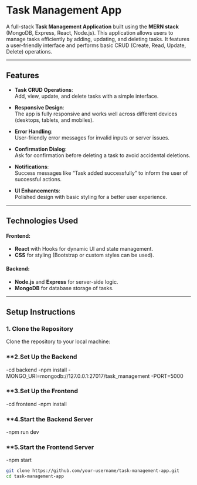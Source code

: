 # Task Management App

A full-stack **Task Management Application** built using the **MERN stack** (MongoDB, Express, React, Node.js). This application allows users to manage tasks efficiently by adding, updating, and deleting tasks. It features a user-friendly interface and performs basic CRUD (Create, Read, Update, Delete) operations.

---

## Features

- **Task CRUD Operations**:  
  Add, view, update, and delete tasks with a simple interface.
  
- **Responsive Design**:  
  The app is fully responsive and works well across different devices (desktops, tablets, and mobiles).
  
- **Error Handling**:  
  User-friendly error messages for invalid inputs or server issues.
  
- **Confirmation Dialog**:  
  Ask for confirmation before deleting a task to avoid accidental deletions.
  
- **Notifications**:  
  Success messages like “Task added successfully” to inform the user of successful actions.
  
- **UI Enhancements**:  
  Polished design with basic styling for a better user experience.

---

## Technologies Used

#### **Frontend:**
- **React** with Hooks for dynamic UI and state management.
- **CSS** for styling (Bootstrap or custom styles can be used).

#### **Backend:**
- **Node.js** and **Express** for server-side logic.
- **MongoDB** for database storage of tasks.

---

## Setup Instructions

### **1. Clone the Repository**

Clone the repository to your local machine:

### **2.Set Up the Backend
-cd backend
-npm install
-MONGO_URI=mongodb://127.0.0.1:27017/task_management
-PORT=5000
### **3.Set Up the Frontend
-cd frontend
-npm install
### **4.Start the Backend Server
-npm run dev
### **5.Start the Frontend Server
-npm start
```bash
git clone https://github.com/your-username/task-management-app.git
cd task-management-app
